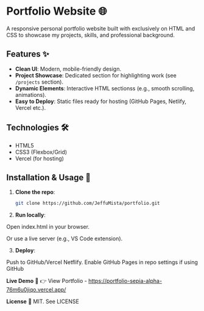 # Portfolio Website 🌐

A responsive personal portfolio website built with exclusively on HTML and CSS to showcase my projects, skills, and professional background.

## Features ✨
- **Clean UI**: Modern, mobile-friendly design.
- **Project Showcase**: Dedicated section for highlighting work (see `/projects` section).
- **Dynamic Elements**: Interactive HTML sectionss (e.g., smooth scrolling, animations).
- **Easy to Deploy**: Static files ready for hosting (GitHub Pages, Netlify, Vercel etc.).

## Technologies 🛠️
- HTML5
- CSS3 (Flexbox/Grid)
- Vercel (for hosting)

## Installation & Usage 🚀
1. **Clone the repo**:
   ```bash
   git clone https://github.com/JeffuMista/portfolio.git
2. **Run locally**:

Open index.html in your browser.

Or use a live server (e.g., VS Code extension).

3. **Deploy**:

Push to GitHub/Vercel Netflify. Enable GitHub Pages in repo settings if using GitHub

**Live Demo** 🔗
👉 View Portfolio - https://portfolio-sepia-alpha-76m6u0jiqo.vercel.app/

**License** 📄
MIT. See LICENSE

